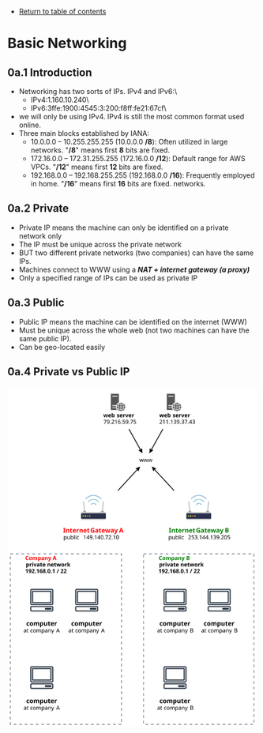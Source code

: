 * [Return to table of contents](../../README.md)
# Basic Networking

## 0a.1 Introduction
- Networking has two sorts of IPs. IPv4 and IPv6:\
    - IPv4:1.160.10.240\
    - IPv6:3ffe:1900:4545:3:200:f8ff:fe21:67cf\
- we will only be using IPv4. IPv4 is still the most common format used online.
- Three main blocks established by IANA:
  - 10.0.0.0 – 10.255.255.255 (10.0.0.0 **/8**): Often utilized in large networks. "**/8**" means first **8** bits are fixed.
  - 172.16.0.0 – 172.31.255.255 (172.16.0.0 **/12**): Default range for AWS VPCs. "**/12**" means first **12** bits are fixed.
  - 192.168.0.0 – 192.168.255.255 (192.168.0.0 **/16**): Frequently employed in home. "**/16**" means first **16** bits are fixed.
    networks.

## 0a.2 Private
- Private IP means the machine can only be identified on a private network only
- The IP must be unique across the private network
- BUT two different private networks (two companies) can have the same IPs.
- Machines connect to WWW using a **_NAT + internet gateway (a proxy)_**
- Only a specified range of IPs can be used as private IP

## 0a.3 Public
- Public IP means the machine can be identified on the internet (WWW)
- Must be unique across the whole web (not two machines can have the same public IP). 
- Can be geo-located easily

## 0a.4 Private vs Public IP
![](../uml/000a-basic-networking/private-vs-public.svg)
